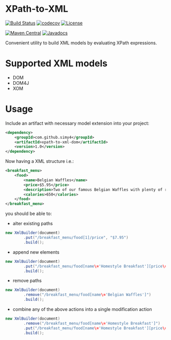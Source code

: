 # XPath-to-XML
[![Build Status](https://travis-ci.org/SimY4/xpath-to-xml.svg?branch=java6)](https://travis-ci.org/SimY4/xpath-to-xml)
[![codecov](https://codecov.io/gh/SimY4/xpath-to-xml/branch/master/graph/badge.svg)](https://codecov.io/gh/SimY4/xpath-to-xml) 
[![License](https://img.shields.io/badge/License-Apache%202.0-blue.svg)](https://opensource.org/licenses/Apache-2.0)

[![Maven Central](https://img.shields.io/maven-central/v/com.github.simy4.xpath/xpath-to-xml-core.svg)](http://search.maven.org/#artifactdetails%7Ccom.github.simy4.xpath%7Cxpath-to-xml-core%7C1.0.0-RC1%7C)
[![Javadocs](http://www.javadoc.io/badge/com.github.simy4.xpath/xpath-to-xml-core.svg?color=red)](http://www.javadoc.io/doc/com.github.simy4.xpath/xpath-to-xml-core)

Convenient utility to build XML models by evaluating XPath expressions.

# Supported XML models

 - DOM
 - DOM4J
 - XOM

# Usage

Include an artifact with necessary model extension into your project:

```xml
<dependency>
    <groupId>com.github.simy4</groupId>
    <artifactId>xpath-to-xml-dom</artifactId>
    <version>1.0</version>
</dependency>
```

Now having a XML structure i.e.:

```xml
<breakfast_menu>
    <food>
        <name>Belgian Waffles</name>
        <price>$5.95</price>
        <description>Two of our famous Belgian Waffles with plenty of real maple syrup</description>
        <calories>650</calories>
    </food>
</breakfast_menu>
```
you should be able to: 
- alter existing paths
```java
new XmlBuilder(document)
        .put("/breakfast_menu/food[1]/price", "$7.95")
        .build();
```
- append new elements
```java
new XmlBuilder(document)
        .put("/breakfast_menu/food[name\='Homestyle Breakfast'][price\='$6.95'][description\='Two eggs, bacon or sausage, toast, and our ever-popular hash browns']/calories", "950")
        .build();
```
- remove paths
```java
new XmlBuilder(document)
        .remove("/breakfast_menu/food[name\='Belgian Waffles']")
        .build();
```
- combine any of the above actions into a single modification action
```java
new XmlBuilder(document)
        .remove("/breakfast_menu/food[name\='Homestyle Breakfast']")
        .put("/breakfast_menu/food[name\='Homestyle Breakfast'][price\='$6.95'][description\='Two eggs, bacon or sausage, toast, and our ever-popular hash browns']/calories", "950")
        .build();
```
